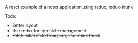 A react example of a notes application using redux, redux-thunk


Todo:
- Better layout
- ~~Use redux for app state management~~
- ~~Fetch initial state from json, use redux thunk~~
